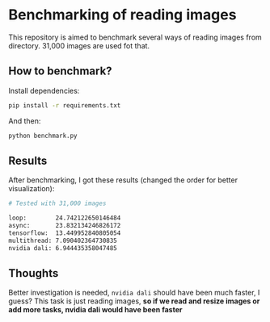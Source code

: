# Benchmarking of reading images

This repository is aimed to benchmark several ways of reading images from directory. 31,000 images are used fot that.

## How to benchmark?

Install dependencies:

```bash
pip install -r requirements.txt
```

And then:
```bash
python benchmark.py
```

## Results
After benchmarking, I got these results (changed the order for better visualization):

```bash
# Tested with 31,000 images

loop:        24.742122650146484
async:       23.832134246826172
tensorflow:  13.449952840805054
multithread: 7.090402364730835
nvidia dali: 6.944435358047485
```

## Thoughts
Better investigation is needed, `nvidia dali` should have been much faster, I guess? This task is just reading images, **so if we read and resize images or add more tasks, nvidia dali would have been faster**
